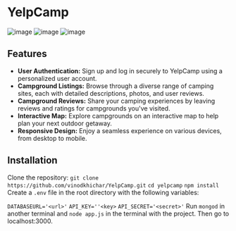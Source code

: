 # YelpCamp

![image](https://github.com/vinodkhichar/YelpCamp/assets/95199749/b8b379e3-3917-4cd1-9fac-60b9614be4f6)
![image](https://github.com/vinodkhichar/YelpCamp/assets/95199749/26830c43-6042-449c-9402-4e7efb45aef7)
![image](https://github.com/vinodkhichar/YelpCamp/assets/95199749/4d6e6fce-a269-4882-abf4-34b053a36f62)

## Features

- **User Authentication:** Sign up and log in securely to YelpCamp using a personalized user account.
- **Campground Listings:** Browse through a diverse range of camping sites, each with detailed descriptions, photos, and user reviews.
- **Campground Reviews:** Share your camping experiences by leaving reviews and ratings for campgrounds you've visited.
- **Interactive Map:** Explore campgrounds on an interactive map to help plan your next outdoor getaway.
- **Responsive Design:** Enjoy a seamless experience on various devices, from desktop to mobile.

## Installation

Clone the repository: `git clone https://github.com/vinodkhichar/YelpCamp.git`
                        `cd yelpcamp`
                        `npm install`
Create a `.env` file in the root directory with the following variables:

   `DATABASEURL='<url>'`
   `API_KEY=''<key>`
   `API_SECRET='<secret>'`
Run `mongod` in another terminal and `node app.js` in the terminal with the project.
   Then go to localhost:3000.
